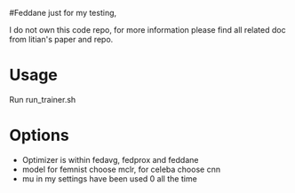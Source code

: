 #Feddane just for my testing, 

I do not own this code repo, for more information please find all related doc from litian's paper and repo.


# Usage
Run  run_trainer.sh <dataset> <optimizer> <model> <mu>

# Options
* Optimizer is within fedavg, fedprox and feddane
* model for femnist choose mclr, for celeba choose cnn
* mu in my settings have been used 0 all the time